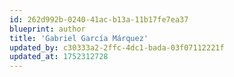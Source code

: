 ```yaml
---
id: 262d992b-0240-41ac-b13a-11b17fe7ea37
blueprint: author
title: 'Gabriel García Márquez'
updated_by: c30333a2-2ffc-4dc1-bada-03f07112221f
updated_at: 1752312728
---
```

